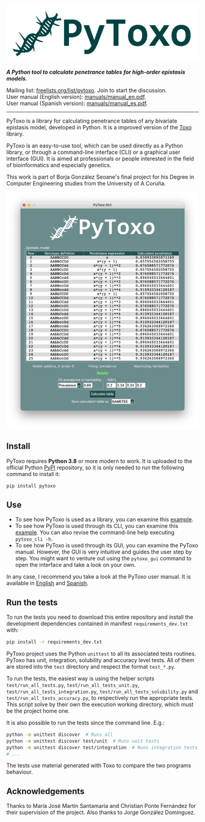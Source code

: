 <img height="150" src="https://raw.githubusercontent.com/bglezseoane/pytoxo/master/img/logo_tn.gif" alt="PyToxo">

***A Python tool to calculate penetrance tables for high-order epistasis models.***  

Mailing list: [freelists.org/list/pytoxo](https://www.freelists.org/list/pytoxo). Join to start the discussion.  
User manual (English version): [manuals/manual_en.pdf](https://raw.githubusercontent.com/bglezseoane/pytoxo/master/manuals/manual_en.pdf).  
User manual (Spanish version): [manuals/manual_es.pdf](https://raw.githubusercontent.com/bglezseoane/pytoxo/master/manuals/manual_es.pdf).  

---------------------------------------------------------------------

PyToxo is a library for calculating penetrance tables of any bivariate epistasis model, developed in Python. It is a improved version of the [Toxo](https://github.com/UDC-GAC/toxo) library.

PyToxo is an easy-to-use tool, which can be used directly as a Python library, or through a command-line interface (CLI) or a graphical user interface (GUI). It is aimed at professionals or people interested in the field of bioinformatics and especially genetics.

This work is part of Borja González Seoane's final project for his Degree in Computer Engineering studies from the University of A Coruña.

![PyToxo GUI screenshot](https://raw.githubusercontent.com/bglezseoane/pytoxo/master/img/pytoxo_gui_screenshot.png "PyToxo GUI screenshot")


## Install

PyToxo requires **Python 3.8** or more modern to work. It is uploaded to the official Python [PyPI](https://pypi.org/project/pytoxo/) repository, so it is only needed to run the following command to install it:

```sh
pip install pytoxo
```


## Use

- To see how PyToxo is used as a library, you can examine this [example](https://github.com/bglezseoane/pytoxo/tree/master/examples/basic_use_of_pytoxo_as_library.ipynb).
- To see how PyToxo is used through its CLI, you can examine this [example](https://github.com/bglezseoane/pytoxo/tree/master/examples/basic_use_of_pytoxo_as_cli.sh). You can also revise the command-line help executing `pytoxo_cli -h`.
- To see how PyToxo is used through its GUI, you can examine the PyToxo manual. However, the GUI is very intuitive and guides the user step by step. You might want to venture out using the `pytoxo_gui` command to open the interface and take a look on your own.

In any case, I recommend you take a look at the PyToxo user manual. It is available in [English](https://github.com/bglezseoane/pytoxo/blob/master/manuals/manual_en.pdf) and [Spanish](https://github.com/bglezseoane/pytoxo/blob/master/manuals/manual_es.pdf).


## Run the tests

To run the tests you need to download this entire repository and install the development dependencies contained in manifest `requirements_dev.txt` with:

```sh
pip install -r requirements_dev.txt
```

PyToxo project uses the Python `unittest` to all its associated tests routines. PyToxo has unit, integration, solubility and accuracy level tests. All of them are stored into the `test` directory and respect the format `test_*.py`.

To run the tests, the easiest way is using the helper scripts `test/run_all_tests.py`, `test/run_all_tests_unit.py`, `test/run_all_tests_integration.py`, `test/run_all_tests_solubility.py` and `test/run_all_tests_accuracy.py`, to respectively run the appropriate tests. This script solve by their own the execution working directory, which must be the project home one.

It is also possible to run the tests since the command line. E.g.:

```sh
python -m unittest discover  # Runs all
python -m unittest discover test/unit  # Runs unit tests
python -m unittest discover test/integration  # Runs integration tests
# ...
```

The tests use material generated with Toxo to compare the two programs behaviour.


## Acknowledgements

Thanks to María José Martín Santamaría and Christian Ponte Fernández for their supervision of the project. Also thanks to Jorge González Domínguez.
